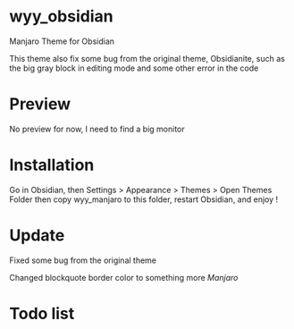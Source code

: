 # wyy_obsidian
Manjaro Theme for Obsidian

This theme also fix some bug from the original theme, Obsidianite, such as the big gray block in editing mode and some other error in the code

# Preview
No preview for now, I need to find a big monitor

# Installation
Go in Obsidian, then Settings > Appearance > Themes > Open Themes Folder
then copy wyy_manjaro to this folder, restart Obsidian, and enjoy !

# Update
Fixed some bug from the original theme 

Changed blockquote border color to something more *Manjaro*

# Todo list

